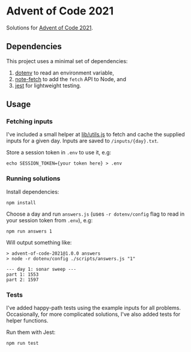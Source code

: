 # Advent of Code 2021

Solutions for [Advent of Code 2021](https://adventofcode.com/2021/).

## Dependencies

This project uses a minimal set of dependencies:

1. [dotenv](https://github.com/motdotla/dotenv) to read an environment variable,
2. [note-fetch](https://github.com/node-fetch/node-fetch) to add the `fetch` API to Node, and
3. [jest](https://github.com/facebook/jest) for lightweight testing.

## Usage

### Fetching inputs

I've included a small helper at [lib/utils.js](/lib/utils.js) to fetch and cache the supplied inputs for a given day. Inputs are saved to `/inputs/{day}.txt`.

Store a session token in `.env` to use it, e.g:

```
echo SESSION_TOKEN={your token here} > .env
```

### Running solutions

Install dependencies:

```
npm install
```

Choose a day and run `answers.js` (uses `-r dotenv/config` flag to read in your session token from `.env`), e.g:

```
npm run answers 1
```

Will output something like:

```
> advent-of-code-2021@1.0.0 answers
> node -r dotenv/config ./scripts/answers.js "1"

--- day 1: sonar sweep ---
part 1: 1553
part 2: 1597
```

### Tests

I've added happy-path tests using the example inputs for all problems. Occasionally, for more complicated solutions, I've also added tests for helper functions.

Run them with Jest:

```
npm run test
```
